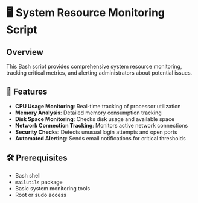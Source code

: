 # 🖥️ System Resource Monitoring Script

## Overview
This Bash script provides comprehensive system resource monitoring, tracking critical metrics, and alerting administrators about potential issues.

## 🌟 Features
- **CPU Usage Monitoring**: Real-time tracking of processor utilization
- **Memory Analysis**: Detailed memory consumption tracking
- **Disk Space Monitoring**: Checks disk usage and available space
- **Network Connection Tracking**: Monitors active network connections
- **Security Checks**: Detects unusual login attempts and open ports
- **Automated Alerting**: Sends email notifications for critical thresholds

## 🛠️ Prerequisites
- Bash shell
- `mailutils` package
- Basic system monitoring tools
- Root or sudo access



